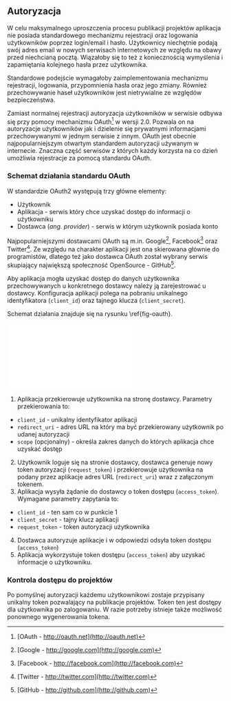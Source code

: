 ## Autoryzacja ##

W celu maksymalnego uproszczenia procesu publikacji projektów aplikacja nie posiada standardowego mechanizmu rejestracji oraz logowania użytkowników poprzez login/email i hasło. Użytkownicy niechętnie podają swój adres email w nowych serwisach internetowych ze względu na obawy przed niechcianą pocztą. Wiązałoby się to też z koniecznością wymyślenia i zapamiętania kolejnego hasła przez użytkownika.

Standardowe podejście wymagałoby zaimplementowania mechanizmu rejestracji, logowania, przypomnienia hasła oraz jego zmiany. Również przechowywanie haseł użytkowników jest nietrywialne ze względów bezpieczeństwa.

Zamiast normalnej rejestracji autoryzacja użytkowników w serwisie odbywa się przy pomocy mechanizmu OAuth[^1] w wersji 2.0. Pozwala on na autoryzacje użytkowników jak i dzielenie się prywatnymi informacjami przechowywanymi w jednym serwisie z innym. OAuth jest obecnie najpopularniejszym otwartym standardem autoryzacji używanym w internecie. Znaczna część serwisów z których każdy korzysta na co dzień umożliwia rejestracje za pomocą standardu OAuth. 

### Schemat działania standardu OAuth ###

W standardzie OAuth2 występują trzy główne elementy:

  * Użytkownik
  * Aplikacja - serwis który chce uzyskać dostęp do informacji o użytkowniku
  * Dostawca (_ang. provider_) - serwis w którym użytkownik posiada konto

Najpopularniejszymi dostawcami OAuth są m.in. Google[^2], Facebook[^3] oraz Twitter[^4]. Ze względu na charakter aplikacji jest ona skierowana głównie do programistów, dlatego też jako dostawca OAuth został wybrany serwis skupiający największą społeczność OpenSource - GitHub[^5].

Aby aplikacja mogła uzyskać dostęp do danych użytkownika przechowywanych u konkretnego dostawcy należy ją zarejestrować u dostawcy. Konfiguracja aplikacji polega na pobraniu unikalnego identyfikatora (`client_id`) oraz tajnego klucza (`client_secret`).

Schemat działania znajduje się na rysunku \ref{fig-oauth}.


![Schemat działania standardu OAuth\label{fig-oauth}](assets/oauth.pdf)

1. Aplikacja przekierowuje użytkownika na stronę dostawcy. Parametry przekierowania to:
  * `client_id` - unikalny identyfikator aplikacji
  * `redirect_uri` - adres URL na który ma być przekierowany użytkownik po udanej autoryzacji
  * `scope` (opcjonalny) - określa zakres danych do których aplikacja chce uzyskać dostęp
2. Użytkownik loguje się na stronie dostawcy, dostawca generuje nowy token autoryzacji (`request_token`) i przekierowuje użytkownika na podany przez aplikacje adres URL (`redirect_uri`) wraz z załączonym tokenem.
3. Aplikacja wysyła żądanie do dostawcy o token dostępu (`access_token`). Wymagane parametry zapytania to:
  * `client_id` - ten sam co w punkcie 1
  * `client_secret` - tajny klucz aplikacji
  * `request_token` - token autoryzacji użytkownika
4. Dostawca autoryzuje aplikacje i w odpowiedzi odsyła token dostępu (`access_token`)
5. Aplikacja wykorzystuje token dostępu (`access_token`) aby uzyskać informacje o użytkowniku.


### Kontrola dostępu do projektów ###

Po pomyślnej autoryzacji każdemu użytkownikowi zostaje przypisany unikalny token pozwalający na publikacje projektów. Token ten jest dostępy dla użytkownika po zalogowaniu. W razie potrzeby istnieje także możliwość ponownego wygenerowania tokena.

[^1]: [OAuth - http://oauth.net](http://oauth.net)

[^2]: [Google - http://google.com](http://google.com)

[^3]: [Facebook - http://facebook.com](http://facebook.com)

[^4]: [Twitter - http://twitter.com](http://twitter.com)

[^5]: [GitHub - http://github.com](http://github.com)
